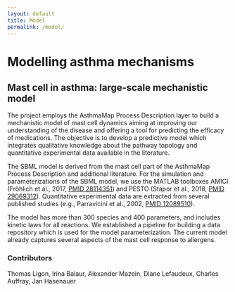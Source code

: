 ```yaml
---
layout: default
title: Model
permalink: /model/
---
```


# Modelling asthma mechanisms

## Mast cell in asthma: large-scale mechanistic model

The project employs the AsthmaMap Process Description layer to build a mechanistic model of mast cell dynamics aiming at improving our understanding of the disease and offering a tool for predicting the efficacy of medications. The objective is to develop a predictive model which integrates qualitative knowledge about the pathway topology and quantitative experimental data available in the literature.  

The SBML model is derived from the mast cell part of the AsthmaMap Process Description and additional literature. For the simulation and parameterizations of the SBML model, we use the MATLAB toolboxes AMICI (Fröhlich et al., 2017, [PMID 28114351](https://www.ncbi.nlm.nih.gov/pubmed/28114351)) and PESTO (Stapor et al., 2018, [PMID 29069312](https://www.ncbi.nlm.nih.gov/pubmed/29069312)). Quantitative experimental data are extracted from several published studies (e.g., Parravicini et al., 2002, [PMID 12089510](https://www.ncbi.nlm.nih.gov/pubmed/12089510)).  

The model has more than 300 species and 400 parameters, and includes kinetic laws for all reactions. We established a pipeline for building a data repository which is used for the model parameterization. The current model already captures several aspects of the mast cell response to allergens.  

### Contributors

Thomas Ligon, Irina Balaur, Alexander Mazein, Diane Lefaudeux, Charles Auffray, Jan Hasenauer



